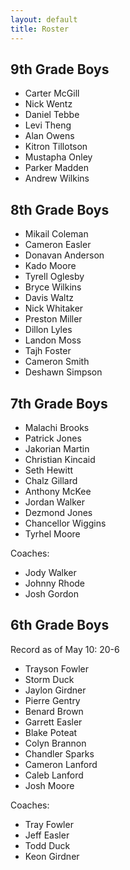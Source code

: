 ```yaml
---
layout: default
title: Roster
---
```

9th Grade Boys
--------------

- Carter McGill
- Nick Wentz
- Daniel Tebbe
- Levi Theng
- Alan Owens
- Kitron Tillotson
- Mustapha Onley
- Parker Madden
- Andrew Wilkins

8th Grade Boys
--------------

- Mikail Coleman
- Cameron Easler
- Donavan Anderson
- Kado Moore
- Tyrell Oglesby
- Bryce Wilkins
- Davis Waltz
- Nick Whitaker
- Preston Miller
- Dillon Lyles
- Landon Moss
- Tajh Foster
- Cameron Smith
- Deshawn Simpson

7th Grade Boys
--------------

- Malachi Brooks
- Patrick Jones
- Jakorian Martin
- Christian Kincaid
- Seth Hewitt
- Chalz Gillard
- Anthony McKee
- Jordan Walker
- Dezmond Jones
- Chancellor Wiggins
- Tyrhel Moore

Coaches:

- Jody Walker
- Johnny Rhode
- Josh Gordon

6th Grade Boys
--------------

Record as of May 10\: 20-6

- Trayson Fowler
- Storm Duck
- Jaylon Girdner
- Pierre Gentry
- Benard Brown
- Garrett Easler
- Blake Poteat
- Colyn Brannon
- Chandler Sparks
- Cameron Lanford
- Caleb Lanford
- Josh Moore

Coaches:

- Tray Fowler
- Jeff Easler
- Todd Duck
- Keon Girdner
